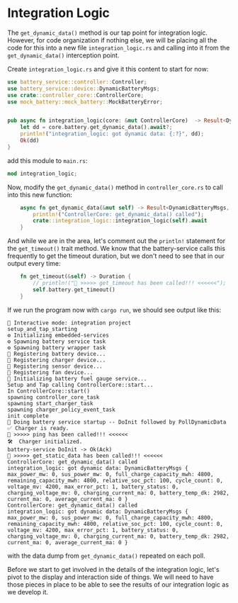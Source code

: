 # Integration Logic

The `get_dynamic_data()` method is our tap point for integration logic.  However, for code organization if nothing else, we will be placing all the code for this into a new file `integration_logic.rs` and calling into it from the `get_dynamic_data()` interception point.

Create `integration_logic.rs` and give it this content to start for now:

```rust
use battery_service::controller::Controller;
use battery_service::device::DynamicBatteryMsgs;
use crate::controller_core::ControllerCore;
use mock_battery::mock_battery::MockBatteryError;


pub async fn integration_logic(core: &mut ControllerCore)  -> Result<DynamicBatteryMsgs, MockBatteryError> {
    let dd = core.battery.get_dynamic_data().await?;
    println!("integration_logic: got dynamic data: {:?}", dd);
    Ok(dd)
}
```

add this module to `main.rs`:

```rust
mod integration_logic;
``` 

Now, modify the `get_dynamic_data()` method in `controller_core.rs` to call into this new function:

```rust
    async fn get_dynamic_data(&mut self) -> Result<DynamicBatteryMsgs, MockBatteryError> {
        println!("ControllerCore: get_dynamic_data() called");
        crate::integration_logic::integration_logic(self).await
    }
``` 
And while we are in the area, let's comment out the `println!` statement for the `get_timeout()` trait method.  We know that the battery-service calls this frequently to get the timeout duration, but we don't need to see that in our output every time:
```rust
    fn get_timeout(&self) -> Duration {
        // println!("🥳 >>>>> get_timeout has been called!!! <<<<<<");
        self.battery.get_timeout()
    }
```

If we run the program now with `cargo run`, we should see output like this:
```
🚀 Interactive mode: integration project
setup_and_tap_starting
⚙️ Initializing embedded-services
⚙️ Spawning battery service task
⚙️ Spawning battery wrapper task
🧩 Registering battery device...
🧩 Registering charger device...
🧩 Registering sensor device...
🧩 Registering fan device...
🔌 Initializing battery fuel gauge service...
Setup and Tap calling ControllerCore::start...
In ControllerCore::start()
spawning controller_core_task
spawning start_charger_task
spawning charger_policy_event_task
init complete
🥺 Doing battery service startup -- DoInit followed by PollDynamicData
✅ Charger is ready.
🥳 >>>>> ping has been called!!! <<<<<<
🛠️  Charger initialized.
battery-service DoInit -> Ok(Ack)
🥳 >>>>> get_static_data has been called!!! <<<<<<
ControllerCore: get_dynamic_data() called
integration_logic: got dynamic data: DynamicBatteryMsgs { max_power_mw: 0, sus_power_mw: 0, full_charge_capacity_mwh: 4800, remaining_capacity_mwh: 4800, relative_soc_pct: 100, cycle_count: 0, voltage_mv: 4200, max_error_pct: 1, battery_status: 0, charging_voltage_mv: 0, charging_current_ma: 0, battery_temp_dk: 2982, current_ma: 0, average_current_ma: 0 }
ControllerCore: get_dynamic_data() called
integration_logic: got dynamic data: DynamicBatteryMsgs { max_power_mw: 0, sus_power_mw: 0, full_charge_capacity_mwh: 4800, remaining_capacity_mwh: 4800, relative_soc_pct: 100, cycle_count: 0, voltage_mv: 4200, max_error_pct: 1, battery_status: 0, charging_voltage_mv: 0, charging_current_ma: 0, battery_temp_dk: 2982, current_ma: 0, average_current_ma: 0 }
```
with the data dump from `get_dynamic_data()` repeated on each poll.

Before we start to get involved in the details of the integration logic, let's pivot to the display and interaction side of things.  We will need to have those pieces in place to be able to see the results of our integration logic as we develop it.

